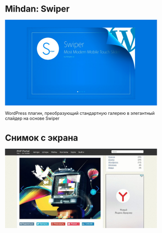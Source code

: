 # Mihdan: Swiper

![mihdan-swiper](mihdan-swiper.jpg)

WordPress плагин, преобразующий стандартную галерею в элегантный слайдер на основе Swiper

# Снимок с экрана

![mihdan-swiper-screenshot](screenshot.jpg)
